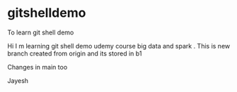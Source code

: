 # gitshelldemo
To learn git shell demo


Hi I m learning git shell demo udemy course big data and spark .
This is new branch created from origin and its stored in b1

Changes in main too

Jayesh
